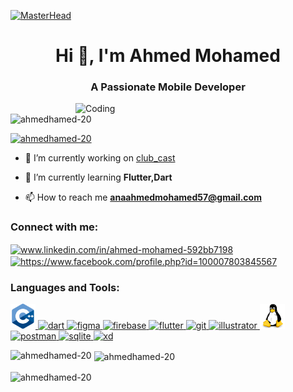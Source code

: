 [![MasterHead](https://lh3.googleusercontent.com/pw/AM-JKLUZv8x466Cok8A0N6II3e2WQOWaY0wktsaNUN2fFXdeC3sRbQ9FSWvsnlKoWrDTn-MKCM5reoNH3KmncifmZCCdG7yczEjHigKLgdAblWlYb5hWbLReljmpoTkBt12HdqSvbYHnSO-e0HVJVWdbIuS7=w1280-h720-no?authuser=0)]()

<h1 align="center">Hi 👋, I'm Ahmed Mohamed</h1>
<h3 align="center">A Passionate Mobile Developer</h3>
<img align="right" alt="Coding" width="400" src="https://media4.giphy.com/media/iIqmM5tTjmpOB9mpbn/giphy.gif?cid=790b761172b6bd772b203b2903e1e17a546276c4fa1001cf&rid=giphy.gif&ct=g">
<p align="left"> <img src="https://komarev.com/ghpvc/?username=ahmedhamed-20&label=Profile%20views&color=0e75b6&style=flat" alt="ahmedhamed-20" /> </p>

<p align="left"> <a href="https://github.com/ryo-ma/github-profile-trophy"><img src="https://github-profile-trophy.vercel.app/?username=ahmedhamed-20" alt="ahmedhamed-20" /></a> </p>

- 🔭 I’m currently working on [club_cast](https://github.com/AhmedHamed-20/club_cast)

- 🌱 I’m currently learning **Flutter,Dart**

- 📫 How to reach me **anaahmedmohamed57@gmail.com**

<h3 align="left">Connect with me:</h3>
<p align="left">
<a href="https://linkedin.com/in/ahmed-mohamed-592bb7198" target="blank"><img align="center" src="https://raw.githubusercontent.com/rahuldkjain/github-profile-readme-generator/master/src/images/icons/Social/linked-in-alt.svg" alt="www.linkedin.com/in/ahmed-mohamed-592bb7198" height="30" width="40" /></a>
<a href="https://fb.com/profile.php?id=100007803845567" target="blank"><img align="center" src="https://raw.githubusercontent.com/rahuldkjain/github-profile-readme-generator/master/src/images/icons/Social/facebook.svg" alt="https://www.facebook.com/profile.php?id=100007803845567" height="30" width="40" /></a>
</p>

<h3 align="left">Languages and Tools:</h3>
<p align="left"> <a href="https://www.w3schools.com/cpp/" target="_blank" rel="noreferrer"> <img src="https://raw.githubusercontent.com/devicons/devicon/master/icons/cplusplus/cplusplus-original.svg" alt="cplusplus" width="40" height="40"/> </a> <a href="https://dart.dev" target="_blank" rel="noreferrer"> <img src="https://www.vectorlogo.zone/logos/dartlang/dartlang-icon.svg" alt="dart" width="40" height="40"/> </a> <a href="https://www.figma.com/" target="_blank" rel="noreferrer"> <img src="https://www.vectorlogo.zone/logos/figma/figma-icon.svg" alt="figma" width="40" height="40"/> </a> <a href="https://firebase.google.com/" target="_blank" rel="noreferrer"> <img src="https://www.vectorlogo.zone/logos/firebase/firebase-icon.svg" alt="firebase" width="40" height="40"/> </a> <a href="https://flutter.dev" target="_blank" rel="noreferrer"> <img src="https://www.vectorlogo.zone/logos/flutterio/flutterio-icon.svg" alt="flutter" width="40" height="40"/> </a> <a href="https://git-scm.com/" target="_blank" rel="noreferrer"> <img src="https://www.vectorlogo.zone/logos/git-scm/git-scm-icon.svg" alt="git" width="40" height="40"/> </a> <a href="https://www.adobe.com/in/products/illustrator.html" target="_blank" rel="noreferrer"> <img src="https://www.vectorlogo.zone/logos/adobe_illustrator/adobe_illustrator-icon.svg" alt="illustrator" width="40" height="40"/> </a> <a href="https://www.linux.org/" target="_blank" rel="noreferrer"> <img src="https://raw.githubusercontent.com/devicons/devicon/master/icons/linux/linux-original.svg" alt="linux" width="40" height="40"/> </a> <a href="https://postman.com" target="_blank" rel="noreferrer"> <img src="https://www.vectorlogo.zone/logos/getpostman/getpostman-icon.svg" alt="postman" width="40" height="40"/> </a> <a href="https://www.sqlite.org/" target="_blank" rel="noreferrer"> <img src="https://www.vectorlogo.zone/logos/sqlite/sqlite-icon.svg" alt="sqlite" width="40" height="40"/> </a> <a href="https://www.adobe.com/products/xd.html" target="_blank" rel="noreferrer"> <img src="https://cdn.worldvectorlogo.com/logos/adobe-xd.svg" alt="xd" width="40" height="40"/> </a> </p>

<p><img align="left" src="https://github-readme-stats.vercel.app/api/top-langs?username=ahmedhamed-20&show_icons=true&locale=en&layout=compact" alt="ahmedhamed-20" /></p>

<p>&nbsp;<img align="center" src="https://github-readme-stats.vercel.app/api?username=ahmedhamed-20&show_icons=true&locale=en" alt="ahmedhamed-20" /></p>

<p><img align="center" src="https://github-readme-streak-stats.herokuapp.com/?user=ahmedhamed-20&" alt="ahmedhamed-20" /></p>
